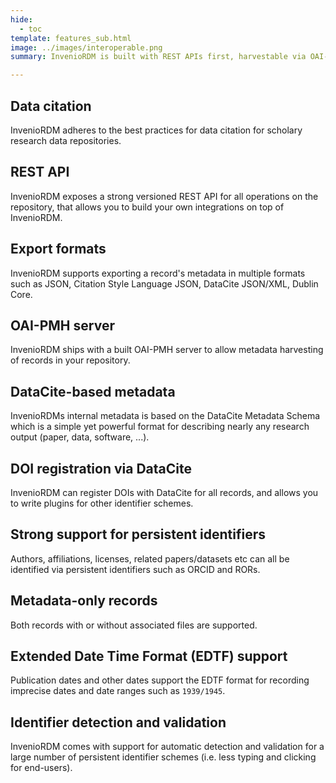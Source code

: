 ```yaml
---
hide:
  - toc
template: features_sub.html
image: ../images/interoperable.png
summary: InvenioRDM is built with REST APIs first, harvestable via OAI-PMH according to the OpenAIRE guidelines and has a metadata model based on the DataCite Metadata Schema.

---
```


## Data citation

InvenioRDM adheres to the best practices for data citation for scholary research data repositories.

## REST API

InvenioRDM exposes a strong versioned REST API for all operations on the repository, that allows you to build your own integrations on top of InvenioRDM.

## Export formats

InvenioRDM supports exporting a record's metadata in multiple formats such as JSON, Citation Style Language JSON, DataCite JSON/XML, Dublin Core.

## OAI-PMH server

InvenioRDM ships with a built OAI-PMH server to allow metadata harvesting of records in your repository.

## DataCite-based metadata

InvenioRDMs internal metadata is based on the DataCite Metadata Schema which is a simple yet powerful format for describing nearly any research output (paper, data, software, ...).

## DOI registration via DataCite

InvenioRDM can register DOIs with DataCite for all records, and allows you to write plugins for other identifier schemes.

## Strong support for persistent identifiers

Authors, affiliations, licenses, related papers/datasets etc can all be identified via persistent identifiers such as ORCID and RORs.

## Metadata-only records

Both records with or without associated files are supported.

## Extended Date Time Format (EDTF) support

Publication dates and other dates support the EDTF format for recording imprecise dates and date ranges such as ``1939/1945``.

## Identifier detection and validation

InvenioRDM comes with support for automatic detection and validation for a large number of persistent identifier schemes (i.e. less typing and clicking for end-users).
